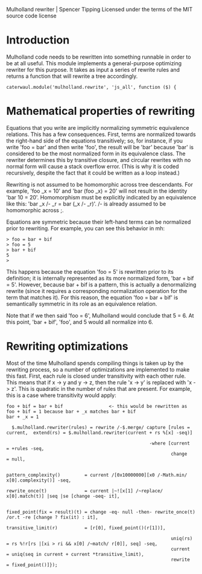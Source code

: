 Mulholland rewriter | Spencer Tipping
Licensed under the terms of the MIT source code license

# Introduction

Mulholland code needs to be rewritten into something runnable in order to be at all useful. This module implements a general-purpose optimizing rewriter for this purpose. It takes as input a
series of rewrite rules and returns a function that will rewrite a tree accordingly.

    caterwaul.module('mulholland.rewrite', 'js_all', function ($) {

# Mathematical properties of rewriting

Equations that you write are implicitly normalizing symmetric equivalence relations. This has a few consequences. First, terms are normalized towards the right-hand side of the equations
transitively; so, for instance, if you write 'foo = bar' and then write 'foo', the result will be 'bar' because 'bar' is considered to be the most normalized form in its equivalence class. The
rewriter determines this by transitive closure, and circular rewrites with no normal form will cause a stack overflow error. (This is why it is coded recursively, despite the fact that it
could be written as a loop instead.)

Rewriting is not assumed to be homomorphic across tree descendants. For example, 'foo _x = 10' and 'bar (foo _x) = 20' will not result in the identity 'bar 10 = 20'. Homomorphism must be
explicitly indicated by an equivalence like this: 'bar _x /- _r = bar (_x /- _r)'. /- is already assumed to be homomorphic across ;.

Equations are symmetric because their left-hand terms can be normalized prior to rewriting. For example, you can see this behavior in mh:

    > foo = bar + bif
    > foo = 5
    > bar + bif
    5
    >

This happens because the equation 'foo = 5' is rewritten prior to its definition; it is internally represented as its more normalized form, 'bar + bif = 5'. However, because bar + bif is a
pattern, this is actually a denormalizing rewrite (since it requires a corresponding normalization operation for the term that matches it). For this reason, the equation 'foo = bar + bif' is
semantically symmetric in its role as an equivalence relation.

Note that if we then said 'foo = 6', Mulholland would conclude that 5 = 6. At this point, 'bar + bif', 'foo', and 5 would all normalize into 6.

# Rewriting optimizations

Most of the time Mulholland spends compiling things is taken up by the rewriting process, so a number of optimizations are implemented to make this fast. First, each rule is closed under
transitivity with each other rule. This means that if x -> y and y -> z, then the rule 'x -> y' is replaced with 'x -> z'. This is quadratic in the number of rules that are present. For
example, this is a case where transitivity would apply:

    foo + bif = bar + bif                 <- this would be rewritten as foo + bif = 1 because bar + _x matches bar + bif
    bar + _x = 1

      $.mulholland.rewriter(rules) = rewrite /-$.merge/ capture [rules = current,  extend(rs) = $.mulholland.rewriter(current + rs %[x] -seq)]

                                                         -where [current                      = +rules -seq,
                                                                 change                       = null,

                                                                 pattern_complexity()         = current /[0x10000000][x0 /-Math.min/ x[0].complexity()] -seq,
                                                                 rewrite_once(t)              = current |~![x[1] /~replace/ x[0].match(t)] |seq |se [change -oeq- it],

                                                                 fixed_point(fix = result)(t) = change -eq- null -then- rewrite_once(t) /or.t -re [change ? fix(it) : it],
                                                                 transitive_limit(r)          = [r[0], fixed_point()(r[1])],

                                                                 uniq(rs)                     = rs %!r[rs |[xi > ri && x[0] /~match/ r[0]], seq] -seq,
                                                                 current                      = uniq(seq in current + current *transitive_limit),
                                                                 rewrite                      = fixed_point()]});